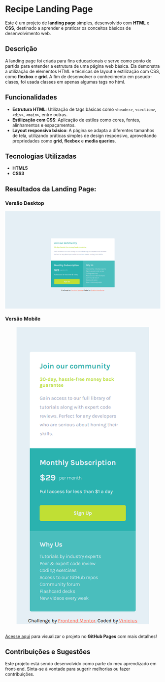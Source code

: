 # Recipe Landing Page

Este é um projeto de **landing page** simples, desenvolvido com **HTML** e **CSS**, destinado a aprender e praticar os conceitos básicos de desenvolvimento web.

## Descrição

A landing page foi criada para fins educacionais e serve como ponto de partida para entender a estrutura de uma página web básica. Ela demonstra a utilização de elementos HTML e técnicas de layout e estilização com CSS, como **flexbox** e **grid**.
A fim de desenvolver o conhecimento em pseudo-clases, foi usada classes em apenas algumas tags no html.

## Funcionalidades

- **Estrutura HTML**: Utilização de tags básicas como `<header>`, `<section>`, `<div>`, `<main>`, entre outras.
- **Estilização com CSS**: Aplicação de estilos como cores, fontes, alinhamentos e espaçamentos.
- **Layout responsivo básico**: A página se adapta a diferentes tamanhos de tela, utilizando práticas simples de design responsivo, aproveitando propriedades como **grid**, **flexbox** e **media queries**.

## Tecnologias Utilizadas

- **HTML5**
- **CSS3**

## Resultados da Landing Page:

### Versão Desktop

<img src="./design/Macbook-Air-1559x975.png" style="display: block; margin: auto;">

### Versão Mobile

<img src="./design/iPhone-14-Pro-Max-430x961.png" style="display: block; margin: auto;">
<br>

<p><a href="https://inocenciooo.github.io/single-price-grid-component-master" target="_blanck">Acesse aqui</a> para visualizar o projeto no <strong>GitHub Pages</strong> com mais detalhes!</p>

## Contribuições e Sugestões

Este projeto está sendo desenvolvido como parte do meu aprendizado em front-end. Sinta-se à vontade para sugerir melhorias ou fazer contribuições.
